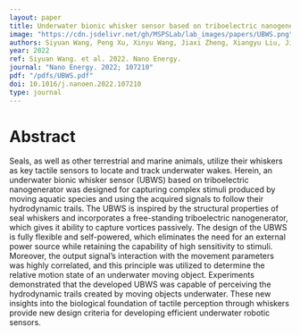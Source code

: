 ```yaml
---
layout: paper
title: Underwater bionic whisker sensor based on triboelectric nanogenerator for passive vortex perception
image: "https://cdn.jsdelivr.net/gh/MSPSLab/lab_images/papers/UBWS.png"
authors: Siyuan Wang, Peng Xu, Xinyu Wang, Jiaxi Zheng, Xiangyu Liu, Jianhua Liu, Tianyu Chen, Hao Wang, Guangming Xie, Jin Tao, Minyi Xu
year: 2022
ref: Siyuan Wang. et al. 2022. Nano Energy.
journal: "Nano Energy. 2022; 107210"
pdf: "/pdfs/UBWS.pdf"
doi: 10.1016/j.nanoen.2022.107210
type: journal
---
```


# Abstract

Seals, as well as other terrestrial and marine animals, utilize their whiskers as key tactile sensors to locate and track underwater wakes. Herein, an underwater bionic whisker sensor (UBWS) based on triboelectric nanogenerator was designed for capturing complex stimuli produced by moving aquatic species and using the acquired signals to follow their hydrodynamic trails. The UBWS is inspired by the structural properties of seal whiskers and incorporates a free-standing triboelectric nanogenerator, which gives it ability to capture vortices passively. The design of the UBWS is fully flexible and self-powered, which eliminates the need for an external power source while retaining the capability of high sensitivity to stimuli. Moreover, the output signal’s interaction with the movement parameters was highly correlated, and this principle was utilized to determine the relative motion state of an underwater moving object. Experiments demonstrated that the developed UBWS was capable of perceiving the hydrodynamic trails created by moving objects underwater. These new insights into the biological foundation of tactile perception through whiskers provide new design criteria for developing efficient underwater robotic sensors.
